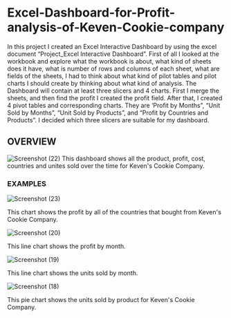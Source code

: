 # Excel-Dashboard-for-Profit-analysis-of-Keven-Cookie-company


In this project I created an Excel Interactive Dashboard by using the excel document “Project_Excel Interactive Dashboard”. First of all I looked at the workbook and explore what the workbook is about, what kind of sheets does it have, what is number of rows and columns of each sheet, what are fields of the sheets, I had to think about what kind of pilot tables and pilot charts I should create by thinking about what kind of analysis. The Dashboard will contain at least three slicers and 4 charts. First I merge the sheets, and then find the profit I created the profit field. After that, I created 4 pivot tables and corresponding charts. They are ‘Profit by Months”, “Unit Sold by Months”, “Unit Sold by Products”, and “Profit by Countries and Products”. I decided which three slicers are suitable for my dashboard.

## OVERVIEW



![Screenshot (22)](https://github.com/deonjr04/Excel-Dashboard-for-Profit-analysis-of-Keven-Cookie-company/assets/146729697/6d575d36-a959-45da-9990-d123cb3144ce)
This dashboard shows all the product, profit, cost, countries and unites sold over the time for Keven's Cookie Company.

### EXAMPLES

![Screenshot (23)](https://github.com/deonjr04/Excel-Dashboard-for-Profit-analysis-of-Keven-Cookie-company/assets/146729697/ae50ad95-5134-48e4-b0c4-ced8ce21fc40)

This chart shows the profit by all of the countries that bought from Keven's Cookie Company.


![Screenshot (20)](https://github.com/deonjr04/Excel-Dashboard-for-Profit-analysis-of-Keven-Cookie-company/assets/146729697/be9ae3f3-2dde-4399-8028-c0b96dea6816)

This line chart shows the profit by month.

![Screenshot (19)](https://github.com/deonjr04/Excel-Dashboard-for-Profit-analysis-of-Keven-Cookie-company/assets/146729697/6289fbbe-6431-4d06-a9ea-a3c52312e45b)

This line chart shows the units sold by month.

![Screenshot (18)](https://github.com/deonjr04/Excel-Dashboard-for-Profit-analysis-of-Keven-Cookie-company/assets/146729697/026d5f68-7f9e-4a76-a250-5027a995a9f4)

This pie chart shows the units sold by product for Keven's Cookie Company.












